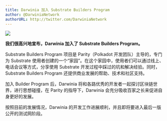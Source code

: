 ```yaml
---
title: Darwinia 加入 Substrate Builders Program
author: @DarwiniaNetwork
authorURL: http://twitter.com/DarwiniaNetwork
---
```


![](assets/doc18-1.png)

**我们很高兴地宣布，Darwinia 加入了 Substrate Builders Program。**

<!--truncate-->

Substrate Builders Program 项目是 Parity（Polkadot 开发团队）主导的，专门为 Substrate 使用者创建的一个“家园”。在这个家园中，使用者们可以通过线上、电话会议等方式，分享使用 Substrate 开发过程中踩过的坑和解决经验。同时，Substrate Builders Program 还提供商业发展的帮助、技术和社区支持。

加入 Builder Program 后，Darwinia 将和各路优秀的开发者一起探讨区块链世界，进行思想碰撞，在 Parity 的指导下，Darwinia 会充分吸收百家之长来促进自身更好的发展。

按照目前的发展情况，Darwinia 的开发工作进展顺利，并且即将要进入最后一版公开的测试网阶段。
